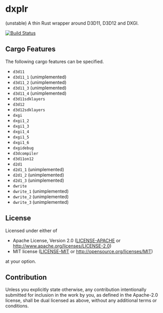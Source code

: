 # dxplr

(unstable) A thin Rust wrapper around D3D11, D3D12 and DXGI.

[![Build Status](https://dev.azure.com/nclr/dxplr/_apis/build/status/LNSEAB.dxplr?branchName=master)](https://dev.azure.com/nclr/dxplr/_build/latest?definitionId=2&branchName=master)

## Cargo Features

The following cargo features can be specified.

* `d3d11`
* `d3d11_1` (unimplemented)
* `d3d11_2` (unimplemented)
* `d3d11_3` (unimplemented)
* `d3d11_4` (unimplemented)
* `d3d11sdklayers`
* `d3d12`
* `d3d12sdklayers`
* `dxgi`
* `dxgi1_2`
* `dxgi1_3`
* `dxgi1_4`
* `dxgi1_5`
* `dxgi1_6`
* `dxgidebug`
* `d3dcompiler`
* `d3d11on12`
* `d2d1`
* `d2d1_1` (unimplemented)
* `d2d1_2` (unimplemented)
* `d2d1_3` (unimplemented)
* `dwrite`
* `dwrite_1` (unimplemented)
* `dwrite_2` (unimplemented)
* `dwrite_3` (unimplemented)

## License

Licensed under either of

* Apache License, Version 2.0
  ([LICENSE-APACHE](LICENSE-APACHE) or http://www.apache.org/licenses/LICENSE-2.0)
* MIT license
  ([LICENSE-MIT](LICENSE-MIT) or http://opensource.org/licenses/MIT)

at your option.

## Contribution

Unless you explicitly state otherwise, any contribution intentionally submitted
for inclusion in the work by you, as defined in the Apache-2.0 license, shall be
dual licensed as above, without any additional terms or conditions.
